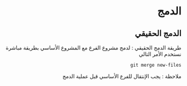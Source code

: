 
<div dir="rtl"> 

# **الدمج**


 ## الدمج الحقيقي

طريقة الدمج الحقيقي : لدمج مشروع الفرع مع المشروع الأساسي بطريقة مباشرة نستخدم الأمر التالي 

 `git merge new-files`   

ملاحظة : يجب الإنتقال للفرع الأساسي قبل عملية الدمج
</div>